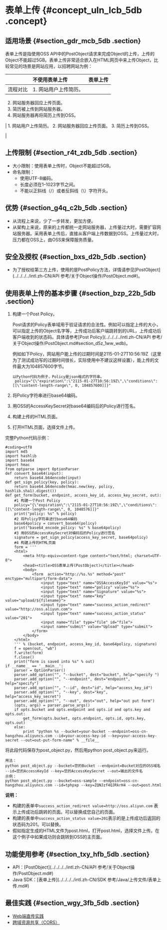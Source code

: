 # 表单上传 {#concept_uln_lcb_5db .concept}

## 适用场景 {#section_gdr_mcb_5db .section}

表单上传是指使用OSS API中的PostObject请求来完成Object的上传，上传的Object不能超过5GB。表单上传非常适合嵌入在HTML网页中来上传Object，比较常见的场景是网站应用，以招聘网站为例：

| |不使用表单上传|表单上传|
|:-|:------|:---|
|流程对比| 1.  网站用户上传简历。
2.  网站服务器回应上传页面。
3.  简历被上传到网站服务器。
4.  网站服务器再将简历上传到OSS。

 | 1.  网站用户上传简历。
2.  网站服务器回应上传页面。
3.  简历上传到OSS。

 |

## 上传限制 {#section_r4t_zdb_5db .section}

-   大小限制：使用表单上传时，Object不能超过5GB。
-   命名限制：
    -   使用UTF-8编码。
    -   长度必须在1–1023字节之间。
    -   不能以正斜线（/）或者反斜线（\\）字符开头。

## 优势 {#section_g4q_c2b_5db .section}

-   从流程上来说，少了一步转发，更加方便。
-   从架构上来说，原来的上传都统一走网站服务器，上传量过大时，需要扩容网站服务器。采用表单上传后，直接从客户端上传数据到OSS。上传量过大时，压力都在OSS上，由OSS来保障服务质量。

## 安全及授权 {#section_bxs_d2b_5db .section}

-   为了授权给第三方上传，使用的是PostPolicy方法，详情请参见[PostObject](../../../../intl.zh-CN/API 参考/关于Object操作/PostObject.md#)。

## 使用表单上传的基本步骤 {#section_bzp_22b_5db .section}

1.  构建一个Post Policy。

    Post请求的Policy表单域用于验证请求的合法性。例如可以指定上传的大小，可以指定上传的Object名字等，上传成功后客户端跳转到的URL，上传成功后客户端收到的状态码。具体请参考[Post Policy](../../../../intl.zh-CN/API 参考/关于Object操作/PostObject.md#section_d5z_1ww_wdb)。

    例如如下Policy，网站用户能上传的过期时间是2115-01-27T10:56:19Z（这里为了测试成功写的过期时间很长，实际使用中不建议这样设置），能上传的文件最大为104857600字节。

    ```
    以Python代码为例子，Policy是json格式的字符串。
     policy="{\"expiration\":\"2115-01-27T10:56:19Z\",\"conditions\":[[\"content-length-range\", 0, 104857600]]}"
    ```

2.  将Policy字符串进行base64编码。
3.  用OSS的AccessKeySecret对base64编码后的Policy进行签名。
4.  构建上传的HTML页面。
5.  打开HTML页面，选择文件上传。

完整Python代码示例：

```
#coding=utf8
import md5
import hashlib
import base64
import hmac
from optparse import OptionParser
def convert_base64(input):
    return base64.b64encode(input)
def get_sign_policy(key, policy):
    return base64.b64encode(hmac.new(key, policy, hashlib.sha1).digest())
def get_form(bucket, endpoint, access_key_id, access_key_secret, out):
    #1 构建一个Post Policy
    policy="{\"expiration\":\"2115-01-27T10:56:19Z\",\"conditions\":[[\"content-length-range\", 0, 1048576]]}"
    print("policy: %s" % policy)
    #2 将Policy字符串进行base64编码
    base64policy = convert_base64(policy)
    print("base64_encode_policy: %s" % base64policy)
    #3 用OSS的AccessKeySecret对编码后的Policy进行签名
    signature = get_sign_policy(access_key_secret, base64policy)
    #4 构建上传的HTML页面
    form = '''
    <html>
        <meta http-equiv=content-type content="text/html; charset=UTF-8">
        <head><title>OSS表单上传(PostObject)</title></head>
        <body>
            <form  action="http://%s.%s" method="post" enctype="multipart/form-data">
                <input type="text" name="OSSAccessKeyId" value="%s">
                <input type="text" name="policy" value="%s">
                <input type="text" name="Signature" value="%s">
                <input type="text" name="key" value="upload/${filename}">
                <input type="text" name="success_action_redirect" value="http://oss.aliyun.com">
                <input type="text" name="success_action_status" value="201">
                <input name="file" type="file" id="file">
                <input name="submit" value="Upload" type="submit">
            </form>
        </body>
    </html>
    ''' % (bucket, endpoint, access_key_id, base64policy, signature)
    f = open(out, "wb")
    f.write(form)
    f.close()
    print("form is saved into %s" % out)
if __name__ == '__main__':
    parser = OptionParser()
    parser.add_option("", "--bucket", dest="bucket", help="specify ")
    parser.add_option("", "--endpoint", dest="endpoint", help="specify")
    parser.add_option("", "--id", dest="id", help="access_key_id")
    parser.add_option("", "--key", dest="key", help="access_key_secret")
    parser.add_option("", "--out", dest="out", help="out put form")
    (opts, args) = parser.parse_args()
    if opts.bucket and opts.endpoint and opts.id and opts.key and opts.out:
        get_form(opts.bucket, opts.endpoint, opts.id, opts.key, opts.out)
    else:
        print "python %s --bucket=your-bucket --endpoint=oss-cn-hangzhou.aliyuncs.com --id=your-access-key-id --key=your-access-key-secret --out=out-put-form-name" % __file__
```

将此段代码保存为post\_object.py，然后用python post\_object.py来运行。

```
用法：
python post_object.py --bucket=您的Bucket --endpoint=Bucket对应的OSS域名 --id=您的AccessKeyId --key=您的AccessKeySecret --out=输出的文件名
示例：
python post_object.py --bucket=oss-sample --endpoint=oss-cn-hangzhou.aliyuncs.com --id=tphpxp --key=ZQNJzf4QJRkrH4 --out=post.html
```

**说明：** 

-   构建的表单中`success_action_redirect value=http://oss.aliyun.com` 表示上传成功后跳转的页面。可以替换成您自己的页面。
-   构建的表单中`success_action_status value=201`表示的是上传成功后返回的状态码为201。可以替换。
-   假如指定生成的HTML文件为post.html，打开post.html，选择文件上传。在这个例子中如果成功则会跳转到OSS的主页面。

## 功能使用参考 {#section_txy_hfb_5db .section}

-   API：[PostObject](../../../../intl.zh-CN/API 参考/关于Object操作/PostObject.md#)
-   Java SDK：[表单上传](../../../../intl.zh-CN/SDK 参考/Java/上传文件/表单上传.md#)

## 最佳实践 {#section_wgy_3fb_5db .section}

-   [Web端直传实践](../../../../intl.zh-CN/最佳实践/Web端直传实践/Web端直传实践简介.md#)
-   [跨域资源共享（CORS）](../../../../intl.zh-CN/最佳实践/存储空间管理/跨域资源共享（CORS）.md#)

